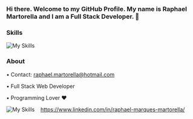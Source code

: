 ### Hi there. Welcome to my GitHub Profile. My name is Raphael Martorella and I am a Full Stack Developer. 👋

### Skills
![My Skills](https://skillicons.dev/icons?i=js,html,css,react,nodejs,mongodb,mysql,tailwind,next&perline=3)


### About 


• Contact: raphael.martorella@hotmail.com

• Full Stack Web Developer

• Programming Lover ❤️

![My Skills](https://skillicons.dev/icons?i=linkedin) &nbsp;&nbsp; https://www.linkedin.com/in/raphael-marques-martorella/







